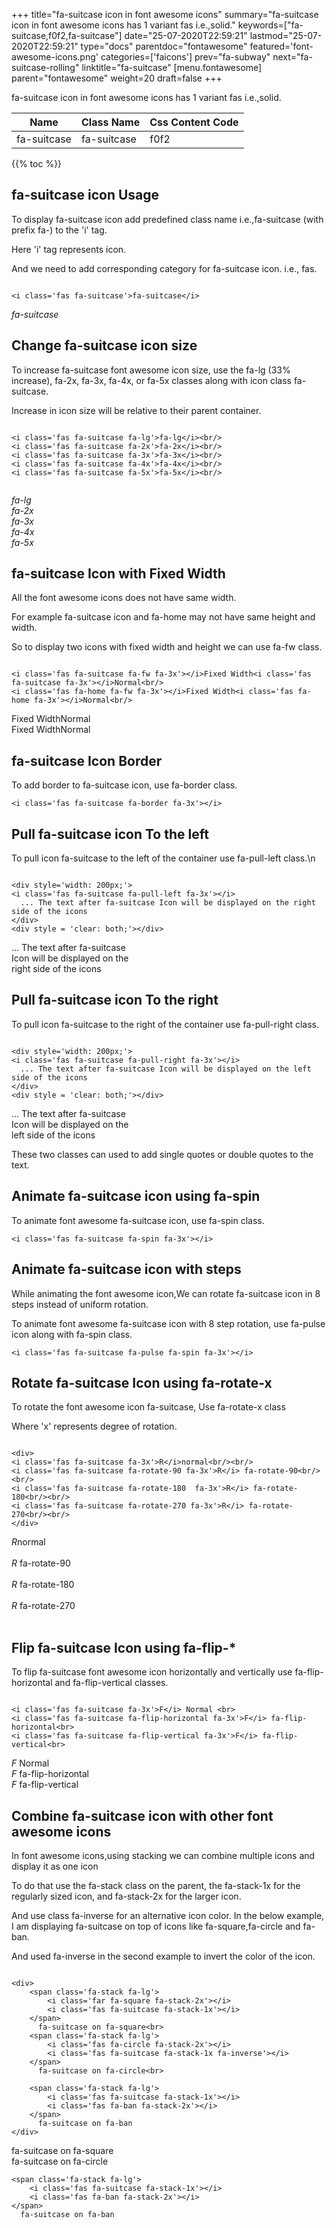 +++
title="fa-suitcase icon in font awesome icons"
summary="fa-suitcase icon in font awesome icons has 1 variant fas i.e.,solid."
keywords=["fa-suitcase,f0f2,fa-suitcase"]
date="25-07-2020T22:59:21"
lastmod="25-07-2020T22:59:21"
type="docs"
parentdoc="fontawesome"
featured='font-awesome-icons.png'
categories=['faicons']
prev="fa-subway"
next="fa-suitcase-rolling"
linktitle="fa-suitcase"
[menu.fontawesome]
parent="fontawesome"
weight=20
draft=false
+++


fa-suitcase icon in font awesome icons has 1 variant fas i.e.,solid.

<div class='table-responsive'><table class='table'><thead><tr><th>Name</th><th>Class Name</th><th>Css Content Code</th></tr></thead><tbody><tr><td>fa-suitcase</td><td>fa-suitcase</td><td>f0f2</td></tr></tbody></table></div>


{{% toc %}}


## fa-suitcase icon Usage

To display fa-suitcase icon add predefined class name i.e.,fa-suitcase (with prefix fa-) to the 'i' tag.

Here 'i' tag represents icon.

And we need to add corresponding category for fa-suitcase icon. i.e., fas.


```

<i class='fas fa-suitcase'>fa-suitcase</i>
```

<i class='fas fa-suitcase'>fa-suitcase</i>




## Change fa-suitcase icon size
To increase fa-suitcase font awesome icon size, use the fa-lg (33% increase), fa-2x, fa-3x, fa-4x, or fa-5x classes along with icon class fa-suitcase.

Increase in icon size will be relative to their parent container. 

```

<i class='fas fa-suitcase fa-lg'>fa-lg</i><br/>
<i class='fas fa-suitcase fa-2x'>fa-2x</i><br/>
<i class='fas fa-suitcase fa-3x'>fa-3x</i><br/>
<i class='fas fa-suitcase fa-4x'>fa-4x</i><br/>
<i class='fas fa-suitcase fa-5x'>fa-5x</i><br/>
            
```

<i class='fas fa-suitcase fa-lg'>fa-lg</i><br/>
<i class='fas fa-suitcase fa-2x'>fa-2x</i><br/>
<i class='fas fa-suitcase fa-3x'>fa-3x</i><br/>
<i class='fas fa-suitcase fa-4x'>fa-4x</i><br/>
<i class='fas fa-suitcase fa-5x'>fa-5x</i><br/>
            



## fa-suitcase Icon with Fixed Width 

All the font awesome icons does not have same width.

For example fa-suitcase icon and fa-home may not have same height and width.

So to display two icons with fixed width and height we can use fa-fw class.


```

<i class='fas fa-suitcase fa-fw fa-3x'></i>Fixed Width<i class='fas fa-suitcase fa-3x'></i>Normal<br/>
<i class='fas fa-home fa-fw fa-3x'></i>Fixed Width<i class='fas fa-home fa-3x'></i>Normal<br/>
```

<i class='fas fa-suitcase fa-fw fa-3x'></i>Fixed Width<i class='fas fa-suitcase fa-3x'></i>Normal<br/>
<i class='fas fa-home fa-fw fa-3x'></i>Fixed Width<i class='fas fa-home fa-3x'></i>Normal<br/>



## fa-suitcase Icon Border 

To add border to fa-suitcase icon, use fa-border class.


```
<i class='fas fa-suitcase fa-border fa-3x'></i>

```
<i class='fas fa-suitcase fa-border fa-3x'></i>





## Pull fa-suitcase icon To the left

To pull icon fa-suitcase to the left of the container use fa-pull-left class.\n

```

<div style='width: 200px;'>
<i class='fas fa-suitcase fa-pull-left fa-3x'></i>
  ... The text after fa-suitcase Icon will be displayed on the right side of the icons
</div>
<div style = 'clear: both;'></div>
```

<div style='width: 200px;'>
<i class='fas fa-suitcase fa-pull-left fa-3x'></i>
  ... The text after fa-suitcase Icon will be displayed on the right side of the icons
</div>
<div style = 'clear: both;'></div>




## Pull fa-suitcase icon To the right
To pull icon fa-suitcase to the right of the container use fa-pull-right class.

```

<div style='width: 200px;'>
<i class='fas fa-suitcase fa-pull-right fa-3x'></i>
  ... The text after fa-suitcase Icon will be displayed on the left side of the icons
</div>
<div style = 'clear: both;'></div>
```

<div style='width: 200px;'>
<i class='fas fa-suitcase fa-pull-right fa-3x'></i>
  ... The text after fa-suitcase Icon will be displayed on the left side of the icons
</div>
<div style = 'clear: both;'></div>

These two classes can used to add single quotes or double quotes to the text.


## Animate fa-suitcase icon using fa-spin
To animate font awesome fa-suitcase icon, use fa-spin class.

```
<i class='fas fa-suitcase fa-spin fa-3x'></i>
```
<i class='fas fa-suitcase fa-spin fa-3x'></i>




## Animate fa-suitcase icon with steps
While animating the font awesome icon,We can rotate fa-suitcase icon in 8 steps instead of uniform rotation.

To animate font awesome fa-suitcase icon with 8 step rotation, use fa-pulse icon along with fa-spin class.


```
<i class='fas fa-suitcase fa-pulse fa-spin fa-3x'></i>

```
<i class='fas fa-suitcase fa-pulse fa-spin fa-3x'></i>





## Rotate fa-suitcase Icon using fa-rotate-x
To rotate the font awesome icon fa-suitcase, Use fa-rotate-x class

Where 'x' represents degree of rotation.


```

<div>
<i class='fas fa-suitcase fa-3x'>R</i>normal<br/><br/>
<i class='fas fa-suitcase fa-rotate-90 fa-3x'>R</i> fa-rotate-90<br/><br/> 
<i class='fas fa-suitcase fa-rotate-180  fa-3x'>R</i> fa-rotate-180<br/><br/> 
<i class='fas fa-suitcase fa-rotate-270 fa-3x'>R</i> fa-rotate-270<br/><br/>
</div>
```

<div>
<i class='fas fa-suitcase fa-3x'>R</i>normal<br/><br/>
<i class='fas fa-suitcase fa-rotate-90 fa-3x'>R</i> fa-rotate-90<br/><br/> 
<i class='fas fa-suitcase fa-rotate-180  fa-3x'>R</i> fa-rotate-180<br/><br/> 
<i class='fas fa-suitcase fa-rotate-270 fa-3x'>R</i> fa-rotate-270<br/><br/>
</div>




## Flip fa-suitcase Icon using fa-flip-*
To flip fa-suitcase font awesome icon horizontally and vertically use fa-flip-horizontal and fa-flip-vertical classes. 

```

<i class='fas fa-suitcase fa-3x'>F</i> Normal <br>
<i class='fas fa-suitcase fa-flip-horizontal fa-3x'>F</i> fa-flip-horizontal<br>
<i class='fas fa-suitcase fa-flip-vertical fa-3x'>F</i> fa-flip-vertical<br>
```

<i class='fas fa-suitcase fa-3x'>F</i> Normal <br>
<i class='fas fa-suitcase fa-flip-horizontal fa-3x'>F</i> fa-flip-horizontal<br>
<i class='fas fa-suitcase fa-flip-vertical fa-3x'>F</i> fa-flip-vertical<br>




## Combine fa-suitcase icon with other font awesome icons
In font awesome icons,using stacking we can combine multiple icons and display it as one icon 

To do that use the fa-stack class on the parent, the fa-stack-1x for the regularly sized icon, and fa-stack-2x for the larger icon.

And use class fa-inverse for an alternative icon color. 
In the below example, I am displaying fa-suitcase on top of icons like fa-square,fa-circle and fa-ban.

And used fa-inverse in the second example to invert the color of the icon.

```

<div>
    <span class='fa-stack fa-lg'>
        <i class='far fa-square fa-stack-2x'></i>
        <i class='fas fa-suitcase fa-stack-1x'></i>
    </span>
      fa-suitcase on fa-square<br>
    <span class='fa-stack fa-lg'>
        <i class='fas fa-circle fa-stack-2x'></i>
        <i class='fas fa-suitcase fa-stack-1x fa-inverse'></i>
    </span>
      fa-suitcase on fa-circle<br>

    <span class='fa-stack fa-lg'>
        <i class='fas fa-suitcase fa-stack-1x'></i>
        <i class='fas fa-ban fa-stack-2x'></i>
    </span>
      fa-suitcase on fa-ban
</div>
```

<div>
    <span class='fa-stack fa-lg'>
        <i class='far fa-square fa-stack-2x'></i>
        <i class='fas fa-suitcase fa-stack-1x'></i>
    </span>
      fa-suitcase on fa-square<br>
    <span class='fa-stack fa-lg'>
        <i class='fas fa-circle fa-stack-2x'></i>
        <i class='fas fa-suitcase fa-stack-1x fa-inverse'></i>
    </span>
      fa-suitcase on fa-circle<br>

    <span class='fa-stack fa-lg'>
        <i class='fas fa-suitcase fa-stack-1x'></i>
        <i class='fas fa-ban fa-stack-2x'></i>
    </span>
      fa-suitcase on fa-ban
</div>






